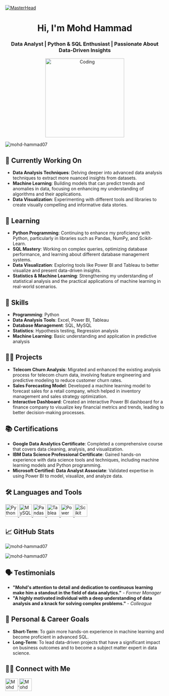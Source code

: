 [![MasterHead](https://www.uat.edu/media/data-science-banner.png)](https://github.com/Mohd-Hammad07)
<h1 align="center">Hi, I'm Mohd Hammad</h1>
<h3 align="center">Data Analyst | Python & SQL Enthusiast | Passionate About Data-Driven Insights</h3>

<p align="center">
  <img src="https://c.tenor.com/uDktrFdyUhQAAAAM/it-is-all-about-the-data-in-data-we-trust.gif" alt="Coding" width="250"/>
</p>

<p align="left"> <img src="https://komarev.com/ghpvc/?username=mohd-hammad07&label=Profile%20views&color=0e75b6&style=flat" alt="mohd-hammad07" /> </p>

## 🔭 Currently Working On
- **Data Analysis Techniques**: Delving deeper into advanced data analysis techniques to extract more nuanced insights from datasets.
- **Machine Learning**: Building models that can predict trends and anomalies in data, focusing on enhancing my understanding of algorithms and their applications.
- **Data Visualization**: Experimenting with different tools and libraries to create visually compelling and informative data stories.

## 🌱 Learning
- **Python Programming**: Continuing to enhance my proficiency with Python, particularly in libraries such as Pandas, NumPy, and Scikit-Learn.
- **SQL Mastery**: Working on complex queries, optimizing database performance, and learning about different database management systems.
- **Data Visualization**: Exploring tools like Power BI and Tableau to better visualize and present data-driven insights.
- **Statistics & Machine Learning**: Strengthening my understanding of statistical analysis and the practical applications of machine learning in real-world scenarios.

## 💼 Skills
- **Programming**: Python
- **Data Analysis Tools**: Excel, Power BI, Tableau
- **Database Management**: SQL, MySQL
- **Statistics**: Hypothesis testing, Regression analysis
- **Machine Learning**: Basic understanding and application in predictive analysis

## 👨‍💻 Projects
- **Telecom Churn Analysis**: Migrated and enhanced the existing analysis process for telecom churn data, involving feature engineering and predictive modeling to reduce customer churn rates.
- **Sales Forecasting Model**: Developed a machine learning model to forecast sales for a retail company, which helped in inventory management and sales strategy optimization.
- **Interactive Dashboard**: Created an interactive Power BI dashboard for a finance company to visualize key financial metrics and trends, leading to better decision-making processes.

## 📚 Certifications
- **Google Data Analytics Certificate**: Completed a comprehensive course that covers data cleaning, analysis, and visualization.
- **IBM Data Science Professional Certificate**: Gained hands-on experience with data science tools and techniques, including machine learning models and Python programming.
- **Microsoft Certified: Data Analyst Associate**: Validated expertise in using Power BI to model, visualize, and analyze data.

## 🛠️ Languages and Tools
<p align="left"> 
  <a href="https://www.python.org" target="_blank">
    <img src="https://img.icons8.com/color/48/000000/python--v1.png" alt="Python" width="40" height="40"/>
  </a> 
  <a href="https://www.mysql.com/" target="_blank">
    <img src="https://img.icons8.com/color/48/000000/mysql-logo.png" alt="MySQL" width="40" height="40"/>
  </a> 
  <a href="https://pandas.pydata.org/" target="_blank">
    <img src="https://img.icons8.com/color/48/000000/pandas.png" alt="Pandas" width="40" height="40"/>
  </a>
  <a href="https://www.tableau.com/" target="_blank">
    <img src="https://img.icons8.com/color/48/000000/tableau-software.png" alt="Tableau" width="40" height="40"/>
  </a> 
  <a href="https://powerbi.microsoft.com/" target="_blank">
    <img src="https://img.icons8.com/color/48/000000/power-bi.png" alt="Power BI" width="40" height="40"/>
  </a>
  <a href="https://scikit-learn.org/" target="_blank">
    <img src="https://upload.wikimedia.org/wikipedia/commons/0/05/Scikit_learn_logo_small.svg" alt="Scikit Learn" width="40" height="40"/>
  </a> 
</p>

## 📈 GitHub Stats
<p><img align="center" src="https://github-readme-stats.vercel.app/api/top-langs?username=mohd-hammad07&show_icons=true&locale=en&layout=compact" alt="mohd-hammad07" /></p>
<p><img align="center" src="https://github-readme-stats.vercel.app/api?username=mohd-hammad07&show_icons=true&locale=en" alt="mohd-hammad07" /></p>

## 🗣️ Testimonials
- **"Mohd's attention to detail and dedication to continuous learning make him a standout in the field of data analytics."** - *Former Manager*
- **"A highly motivated individual with a deep understanding of data analysis and a knack for solving complex problems."** - *Colleague*

## 📜 Personal & Career Goals
- **Short-Term**: To gain more hands-on experience in machine learning and become proficient in advanced SQL.
- **Long-Term**: To lead data-driven projects that have a significant impact on business outcomes and to become a subject matter expert in data science.

## 👨‍💼 Connect with Me
<p align="left">
  <a href="https://twitter.com/mohdham46862517" target="blank">
    <img align="center" src="https://img.icons8.com/color/48/000000/twitter--v1.png" alt="Mohd Hammad Twitter" height="40" width="40"/>
  </a>
  <a href="https://linkedin.com/in/mohd-hammad-business-analytics" target="blank">
    <img align="center" src="https://img.icons8.com/color/48/000000/linkedin.png" alt="Mohd Hammad LinkedIn" height="40" width="40"/>
  </a>
</p>
